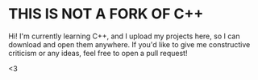 # THIS IS NOT A FORK OF C++

Hi! I'm currently learning C++, and I upload my projects here, so I can download and open them anywhere.
If you'd like to give me constructive criticism or any ideas, feel free to open a pull request!

<3
